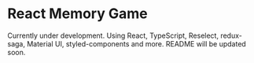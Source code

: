 # React Memory Game

Currently under development. Using React, TypeScript, Reselect, redux-saga, Material UI, styled-components and more. README will be updated soon.
